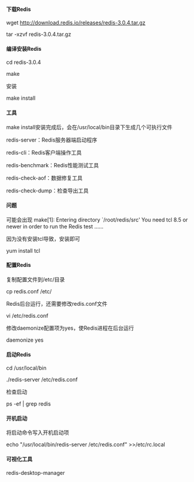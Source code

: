 #### 下载Redis 

wget http://download.redis.io/releases/redis-3.0.4.tar.gz 

tar -xzvf redis-3.0.4.tar.gz

#### 编译安装Redis

cd redis-3.0.4

make

安装

make install


#### 工具

make install安装完成后，会在/usr/local/bin目录下生成几个可执行文件

redis-server：Redis服务器端启动程序

redis-cli：Redis客户端操作工具

redis-benchmark：Redis性能测试工具 

redis-check-aof：数据修复工具 

redis-check-dump：检查导出工具

#### 问题
可能会出现
make[1]: Entering directory `/root/redis/src'
You need tcl 8.5 or newer in order to run the Redis test
……

因为没有安装tcl导致，安装即可

yum install tcl

#### 配置Redis

复制配置文件到/etc/目录

cp redis.conf /etc/

Redis后台运行，还需要修改redis.conf文件

vi /etc/redis.conf

修改daemonize配置项为yes，使Redis进程在后台运行

daemonize yes

#### 启动Redis 

cd /usr/local/bin

./redis-server /etc/redis.conf

检查启动

ps -ef | grep redis

#### 开机启动

将启动命令写入开机启动项

echo "/usr/local/bin/redis-server /etc/redis.conf" >>/etc/rc.local

#### 可视化工具


redis-desktop-manager


